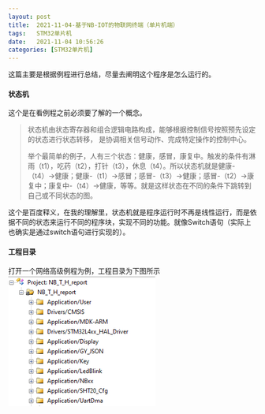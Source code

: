 ```yaml
---
layout: post
title:  2021-11-04-基于NB-IOT的物联网终端（单片机端）
tags:   STM32单片机
date:   2021-11-04 10:56:26
categories: [STM32单片机] 
---
```

这篇主要是根据例程进行总结，尽量去阐明这个程序是怎么运行的。

#### 状态机

这个是在看例程之前必须要了解的一个概念。
> 状态机由状态寄存器和组合逻辑电路构成，能够根据控制信号按照预先设定的状态进行状态转移，
> 是协调相关信号动作、完成特定操作的控制中心。
> 
> 举个最简单的例子，人有三个状态：健康，感冒，康复中。触发的条件有淋雨（t1），吃药（t2），打针（t3），休息（t4）。所以状态机就是健康-（t4）->健康；健康-（t1）->感冒；感冒-（t3）->健康；感冒-（t2）->康复中；康复中-（t4）->健康，等等。就是这样状态在不同的条件下跳转到自己或不同状态的图。

这个是百度释义，在我的理解里，状态机就是程序运行时不再是线性运行，而是依据不同的状态来运行不同的程序块，实现不同的功能。就像Switch语句（实际上也确实是通过switch语句进行实现的）。

#### 工程目录
打开一个网络高级例程为例，工程目录为下图所示
![enter description here](./images/工程目录.jpg)
